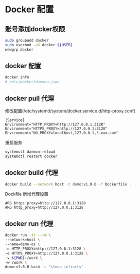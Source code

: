 # Docker 配置

## 账号添加docker权限
```bash
sudo groupadd docker
sudo usermod -aG docker ${USER}
newgrp docker
```

## docker 配置
```bash
docker info
# /etc/docker/daemon.json
```

## docker pull 代理
修改配置(/etc/systemd/system/docker.service.d/http-proxy.conf)
```text
[Service]
Environment="HTTP_PROXY=http://127.0.0.1:3128"
Environment="HTTPS_PROXY=http://127.0.0.1:3128"
Environment="NO_PROXY=localhost,127.0.0.1,*.xxx.com"
```
重启服务
```bash
systemctl daemon-reload
systemctl restart docker
```

## docker build 代理
```bash
docker build --network host -t demo:v1.0.0 -f Dockerfile .
```
Dockfile 新增代理设置
```text
ARG https_proxy=http://127.0.0.1:3128
ARG http_proxy=http://127.0.0.1:3128
```

## docker run 代理
```bash
docker run -it --rm \
--network=host \
--name=demo-os \
-e HTTP_PROXY=http://127.0.0.1:3128 \
-e HTTPS_PROXY=http://127.0.0.1:3128 \
-v ${PWD}:/work \
-w /work \
demo:v1.0.0 bash -c "sleep infinity"
```
